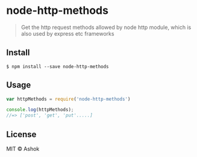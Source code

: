 # node-http-methods

> Get the http request methods allowed by node http module, which is also used by express etc frameworks

## Install
```
$ npm install --save node-http-methods
```

## Usage
```js
var httpMethods = require('node-http-methods')

console.log(httpMethods);
//=> ['post', 'get', 'put'.....]
```

## License

MIT © Ashok
